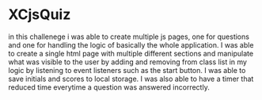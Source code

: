 # XCjsQuiz

in this challenege i was able to create multiple js pages, one for questions and one for handling the logic of basically the whole application. I was able to create a single html page with multiple different sections and manipulate what was visible to the user by adding and removing from class list in my logic by listening to event listeners such as the start button. I was able to save initials and scores to local storage. I was also able to have a timer that reduced time everytime a question was answered incorrectly.